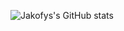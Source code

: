 ![Jakofys's GitHub stats](https://github-readme-stats.vercel.app/api?username=jakofys&show_icons=true)
